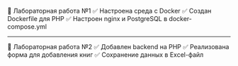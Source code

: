 🔹 Лабораторная работа №1
✅ Настроена среда с Docker
✅ Создан Dockerfile для PHP
✅ Настроен nginx и PostgreSQL в docker-compose.yml

---

🔹 Лабораторная работа №2
✅ Добавлен backend на PHP
✅ Реализована форма для добавления книг
✅ Сохранение данных в Excel-файл